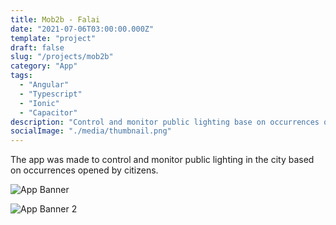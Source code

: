 ```yaml
---
title: Mob2b - Falai
date: "2021-07-06T03:00:00.000Z"
template: "project"
draft: false
slug: "/projects/mob2b"
category: "App"
tags:
  - "Angular"
  - "Typescript"
  - "Ionic"
  - "Capacitor"
description: "Control and monitor public lighting base on occurrences opened by citizens."
socialImage: "./media/thumbnail.png"
---
```


The app was made to control and monitor public lighting in the city based on occurrences opened by citizens.

![App Banner](/media/thumbnail.png)

![App Banner 2](/media/banner.png)

